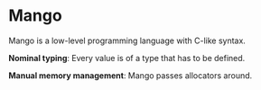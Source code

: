 # Mango

Mango is a low-level programming language with C-like syntax.

**Nominal typing**:
Every value is of a type that has to be defined.

**Manual memory management**:
Mango passes allocators around.
